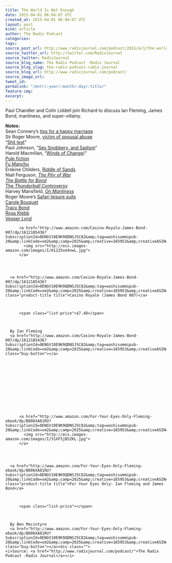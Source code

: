 ```yaml
---
title: The World Is Not Enough
date: 2015-04-01 06:04:07 UTC
created_at: 2015-04-01 06:04:07 UTC
layout: post
kind: article
author: The Radix Podcast
categories: 
tags: 
source_post_url: http://www.radixjournal.com/podcast/2015/4/1/the-world-is-not-enough
source_twitter_url: http://twitter.com/RadixJournal
source_twitter: RadixJournal
source_blog_name: The Radix Podcast -Radix Journal
source_blog_slug: the-radix-podcast-radix-journal
source_blog_url: http://www.radixjournal.com/podcast/
source_image_url: 
tweet_id: 
permalink: "/mntr/:year/:month/:day/:title/"
feature-img: 
excerpt: 
---
```

<p>Paul Chandler and Colin Liddell join Richard to discuss Ian Fleming, James Bond, manliness, and super-villainy. </p>



<p><strong>Notes:</strong> <br>
Sean Connery’s <a href="https://www.youtube.com/watch?v=mzXkbJwrN38">tips for a happy marriage</a> <br>
Sir Roger Moore, <a href="http://www.independent.co.uk/news/people/news/007-sir-roger-moore-was-victim-of-domestic-violence-8130816.html">victim of spousal abuse</a> <br>
“<a href="http://illimitablemen.com/2014/12/14/the-shit-test-encyclopedia/">Shit test</a>” <br>
Paul Johnson, “<a href="http://www.newstatesman.com/society/2007/02/1958-bond-fleming-girl-sex">Sex Snobbery, and Sadism</a>” <br>
Harold Macmillan, “<a href="http://en.wikipedia.org/wiki/Wind_of_Change_(speech">Winds of Change</a>)" <br>
<a href="http://en.wikipedia.org/wiki/Pulp_magazine">Pulp fiction</a> <br>
<a href="http://en.wikipedia.org/wiki/Fu_Manchu">Fu Manchu</a> <br>
Erskine Childers, <a href="http://en.wikipedia.org/wiki/The_Riddle_of_the_Sands">Riddle of Sands</a> <br>
Niall Ferguson, <em><a href="http://www.amazon.com/exec/obidos/ASIN/0465057128/washisummipub-20">The Pity of War</a></em> <br>
<em><a href="http://www.amazon.com/exec/obidos/ASIN/0955767008/washisummipub-20">The Battle for Bond</a></em> <br>
<a href="http://en.wikipedia.org/wiki/Thunderball_(novel)#Controversy">The <em>Thunderball</em> Controversy</a> <br>
Harvey Mansfield, <em><a href="http://www.amazon.com/exec/obidos/ASIN/0300122543/washisummipub-20">On Manliness</a></em> <br>
Roger Moore’s <a href="http://thesuitsofjamesbond.com/the-safari-leisure-jacket/">Safari leisure suits</a> <br>
<a href="http://en.wikipedia.org/wiki/Carole_Bouquet">Carole Bouquet</a> <br>
<a href="http://en.wikipedia.org/wiki/Tracy_Bond">Tracy Bond</a> <br>
<a href="http://en.wikipedia.org/wiki/Rosa_Klebb">Rosa Klebb</a> <br>
<a href="http://en.wikipedia.org/wiki/Vesper_Lynd">Vesper Lynd</a>  </p>



  

    
        
          <a href="http://www.amazon.com/Casino-Royale-James-Bond-007/dp/1612185436?SubscriptionId=0ENGV10E9K9QDNSJ5C82&amp;tag=washisummipub-20&amp;linkCode=xm2&amp;camp=2025&amp;creative=165953&amp;creativeASIN=1612185436">
            <img src="http://ecx.images-amazon.com/images/I/61225xe4nwL.jpg">
          </a>
        
    

    
      <a href="http://www.amazon.com/Casino-Royale-James-Bond-007/dp/1612185436?SubscriptionId=0ENGV10E9K9QDNSJ5C82&amp;tag=washisummipub-20&amp;linkCode=xm2&amp;camp=2025&amp;creative=165953&amp;creativeASIN=1612185436" class="product-title title">Casino Royale (James Bond 007)</a>
       
        
          
          <span class="list-price">$7.48</span>
          
        
      
      By Ian Fleming
      <a href="http://www.amazon.com/Casino-Royale-James-Bond-007/dp/1612185436?SubscriptionId=0ENGV10E9K9QDNSJ5C82&amp;tag=washisummipub-20&amp;linkCode=xm2&amp;camp=2025&amp;creative=165953&amp;creativeASIN=1612185436" class="buy-button"></a>

    

  





  

    
        
          <a href="http://www.amazon.com/For-Your-Eyes-Only-Fleming-ebook/dp/B006XA81RU?SubscriptionId=0ENGV10E9K9QDNSJ5C82&amp;tag=washisummipub-20&amp;linkCode=xm2&amp;camp=2025&amp;creative=165953&amp;creativeASIN=B006XA81RU">
            <img src="http://ecx.images-amazon.com/images/I/51XF5jB5ZKL.jpg">
          </a>
        
    

    
      <a href="http://www.amazon.com/For-Your-Eyes-Only-Fleming-ebook/dp/B006XA81RU?SubscriptionId=0ENGV10E9K9QDNSJ5C82&amp;tag=washisummipub-20&amp;linkCode=xm2&amp;camp=2025&amp;creative=165953&amp;creativeASIN=B006XA81RU" class="product-title title">For Your Eyes Only: Ian Fleming and James Bond</a>
       
        
          
          <span class="list-price"></span>
          
        
      
      By Ben Macintyre
      <a href="http://www.amazon.com/For-Your-Eyes-Only-Fleming-ebook/dp/B006XA81RU?SubscriptionId=0ENGV10E9K9QDNSJ5C82&amp;tag=washisummipub-20&amp;linkCode=xm2&amp;camp=2025&amp;creative=165953&amp;creativeASIN=B006XA81RU" class="buy-button"></a><div class="">
    <i>Source: <a href="http://www.radixjournal.com/podcast/">The Radix Podcast -Radix Journal</a></i>
</div>
